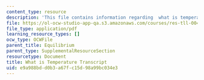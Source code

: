 ```yaml
---
content_type: resource
description: 'This file contains information regarding  what is temperature transcript. '
file: https://ol-ocw-studio-app-qa.s3.amazonaws.com/courses/res-tll-004-stem-concept-videos-fall-2013/e9a988bdd0b3a67fc15d98a99bc034e3_MITRES_TLL-004F13_WhatisT.pdf
file_type: application/pdf
learning_resource_types: []
ocw_type: OCWFile
parent_title: Equilibrium
parent_type: SupplementalResourceSection
resourcetype: Document
title: What is Temperature Transcript
uid: e9a988bd-d0b3-a67f-c15d-98a99bc034e3
---
```


